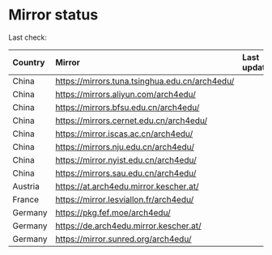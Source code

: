 <script src="./time.js"></script>
# Mirror status
Last check: <script type="text/javascript">localize(1710292496.7648423);</script>

|Country|Mirror|Last update|
|:------|:-----|:----------|
|China|https://mirrors.tuna.tsinghua.edu.cn/arch4edu/|<script type="text/javascript">localize(1710268332);</script>|
|China|https://mirrors.aliyun.com/arch4edu/|<script type="text/javascript">localize(1710268332);</script>|
|China|https://mirrors.bfsu.edu.cn/arch4edu/|<script type="text/javascript">localize(1710268332);</script>|
|China|https://mirrors.cernet.edu.cn/arch4edu/|<script type="text/javascript">localize(1710268332);</script>|
|China|https://mirror.iscas.ac.cn/arch4edu/|<script type="text/javascript">localize(1710225144);</script>|
|China|https://mirrors.nju.edu.cn/arch4edu/|<script type="text/javascript">localize(1710182031);</script>|
|China|https://mirror.nyist.edu.cn/arch4edu/|<script type="text/javascript">localize(1710268332);</script>|
|China|https://mirrors.sau.edu.cn/arch4edu/|<script type="text/javascript">localize(1710268332);</script>|
|Austria|https://at.arch4edu.mirror.kescher.at/|<script type="text/javascript">localize(1710268332);</script>|
|France|https://mirror.lesviallon.fr/arch4edu/|<script type="text/javascript">localize(1710225144);</script>|
|Germany|https://pkg.fef.moe/arch4edu/|<script type="text/javascript">localize(1710268332);</script>|
|Germany|https://de.arch4edu.mirror.kescher.at/|<script type="text/javascript">localize(1710268332);</script>|
|Germany|https://mirror.sunred.org/arch4edu/|<script type="text/javascript">localize(1710268332);</script>|

<script src="./tablefilter/tablefilter.js"></script>
<script src="./table.js"></script>